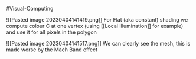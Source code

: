 #Visual-Computing 

![[Pasted image 20230404141419.png]]
For Flat (aka constant) shading we compute colour C at one vertex (using [[Local Illumination]] for example) and use it for all pixels in the polygon

![[Pasted image 20230404141517.png]]
We can clearly see the mesh, this is made worse by the Mach Band effect
